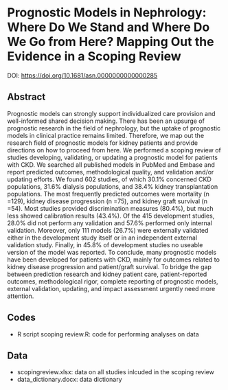 # Prognostic Models in Nephrology: Where Do We Stand and Where Do We Go from Here? Mapping Out the Evidence in a Scoping Review
DOI: https://doi.org/10.1681/asn.0000000000000285

## Abstract
Prognostic models can strongly support individualized care provision and well-informed shared decision making. There has been an upsurge of prognostic research in the field of nephrology, but the uptake of prognostic models in clinical practice remains limited. Therefore, we map out the research field of prognostic models for kidney patients and provide directions on how to proceed from here. We performed a scoping review of studies developing, validating, or updating a prognostic model for patients with CKD. We searched all published models in PubMed and Embase and report predicted outcomes, methodological quality, and validation and/or updating efforts. We found 602 studies, of which 30.1% concerned CKD populations, 31.6% dialysis populations, and 38.4% kidney transplantation populations. The most frequently predicted outcomes were mortality (n =129), kidney disease progression (n =75), and kidney graft survival (n =54). Most studies provided discrimination measures (80.4%), but much less showed calibration results (43.4%). Of the 415 development studies, 28.0% did not perform any validation and 57.6% performed only internal validation. Moreover, only 111 models (26.7%) were externally validated either in the development study itself or in an independent external validation study. Finally, in 45.8% of development studies no useable version of the model was reported. To conclude, many prognostic models have been developed for patients with CKD, mainly for outcomes related to kidney disease progression and patient/graft survival. To bridge the gap between prediction research and kidney patient care, patient-reported outcomes, methodological rigor, complete reporting of prognostic models, external validation, updating, and impact assessment urgently need more attention.

## Codes
- R script scoping review.R: code for performing analyses on data

## Data
- scopingreview.xlsx: data on all studies inlcuded in the scoping review
- data_dictionary.docx: data dictionary

